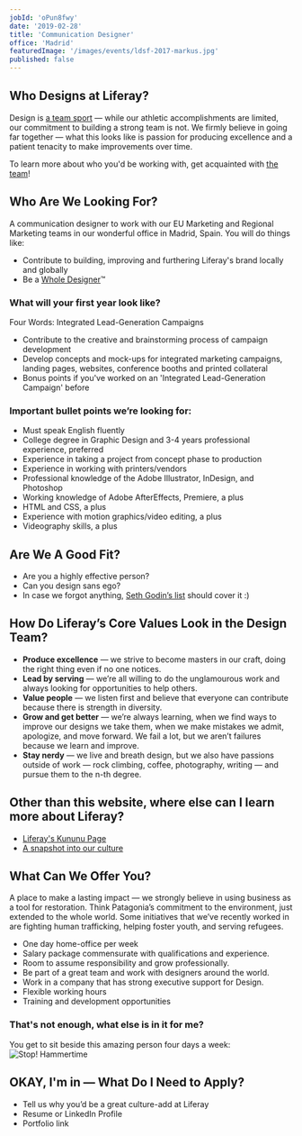 ```yaml
---
jobId: 'oPun8fwy'
date: '2019-02-28'
title: 'Communication Designer'
office: 'Madrid'
featuredImage: '/images/events/ldsf-2017-markus.jpg'
published: false
---
```


## Who Designs at Liferay?

Design is [a team sport](https://www.oreilly.com/ideas/12-qualities-of-effective-design-organizations) — while our athletic accomplishments are limited, our commitment to building a strong team is not. We firmly believe in going far together — what this looks like is passion for producing excellence and a patient tenacity to make improvements over time.

To learn more about who you'd be working with, get acquainted with [the team](/team)!

## Who Are We Looking For?

A communication designer to work with our EU Marketing and Regional Marketing teams in our wonderful office in Madrid, Spain. You will do things like:

-   Contribute to building, improving and furthering Liferay's brand locally and globally
-   Be a [Whole Designer](https://medium.com/@jamesh_str/becoming-a-whole-designer-99d46b9a81)™️

### What will your first year look like?

Four Words: Integrated Lead-Generation Campaigns

-   Contribute to the creative and brainstorming process of campaign development
-   Develop concepts and mock-ups for integrated marketing campaigns, landing pages, websites, conference booths and printed collateral
-   Bonus points if you've worked on an 'Integrated Lead-Generation Campaign' before

<!-- TODO: write graphic design first year recap
### What will your first year look like?

-   3-4 shipped projects, with as many high-fidelity projects ready for development
-   Contributed robust patterns to our Figma component library
-   Increased the level of quality that our whole team is able to produce -->

### Important bullet points we’re looking for:

-   Must speak English fluently
-   College degree in Graphic Design and 3-4 years professional experience, preferred
-   Experience in taking a project from concept phase to production
-   Experience in working with printers/vendors
-   Professional knowledge of the Adobe Illustrator, InDesign, and Photoshop
-   Working knowledge of Adobe AfterEffects, Premiere, a plus
-   HTML and CSS, a plus
-   Experience with motion graphics/video editing, a plus
-   Videography skills, a plus

## Are We A Good Fit?

-   Are you a highly effective person?
-   Can you design sans ego?
-   In case we forgot anything, [Seth Godin’s list](https://seths.blog/2018/04/missing-from-your-job-office/) should cover it :)

## How Do Liferay’s Core Values Look in the Design Team?

-   **Produce excellence** — we strive to become masters in our craft, doing the right thing even if no one notices.
-   **Lead by serving** — we’re all willing to do the unglamourous work and always looking for opportunities to help others.
-   **Value people** — we listen first and believe that everyone can contribute because there is strength in diversity.
-   **Grow and get better** — we’re always learning, when we find ways to improve our designs we take them, when we make mistakes we admit, apologize, and move forward. We fail a lot, but we aren’t failures because we learn and improve.
-   **Stay nerdy** — we live and breath design, but we also have passions outside of work — rock climbing, coffee, photography, writing — and pursue them to the n-th degree.

## Other than this website, where else can I learn more about Liferay?

-   [Liferay's Kununu Page](https://www.kununu.com/de/liferay2)
-   [A snapshot into our culture](https://youtu.be/koU5UKUmxJw)

## What Can We Offer You?

A place to make a lasting impact — we strongly believe in using business as a tool for restoration. Think Patagonia’s commitment to the environment, just extended to the whole world. Some initiatives that we’ve recently worked in are fighting human trafficking, helping foster youth, and serving refugees.

-   One day home-office per week
-   Salary package commensurate with qualifications and experience.
-   Room to assume responsibility and grow professionally.
-   Be part of a great team and work with designers around the world.
-   Work in a company that has strong executive support for Design.
-   Flexible working hours
-   Training and development opportunities

### That's not enough, what else is in it for me?

You get to sit beside this amazing person four days a week:
![Stop! Hammertime](/images/footer_tweet.jpg)

## OKAY, I'm in — What Do I Need to Apply?

-   Tell us why you’d be a great culture-add at Liferay
-   Resume or LinkedIn Profile
-   Portfolio link
